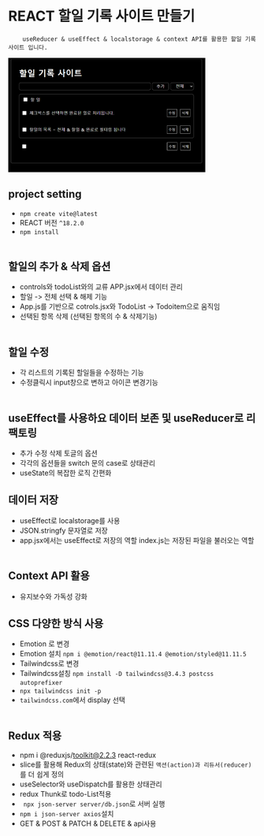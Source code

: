 # REACT 할일 기록 사이트 만들기<br/>

```
    useReducer & useEffect & localstorage & context API를 활용한 할일 기록 사이트 입니다. 
```
<img src="./todo.png" alt="이미지 설명" width="400"/>

## project setting <br/>
- `npm create vite@latest`<br/>
- REACT 버전 `^18.2.0`<br/>
- `npm install`<br/><br/>


## 할일의 추가 & 삭제 옵션  <br/>

- controls와 todoList와의 교류 APP.jsx에서 데이터 관리 <br/>
- 할일 -> 전체 선택 & 해제 기능<br/>
- App.js를 기반으로 cotrols.jsx와 TodoList -> Todoitem으로 움직임 <br/>
- 선택된 항목 삭제 (선택된 항목의 수 & 삭제기능)<br/><br/>


## 할일 수정 <br/>

- 각 리스트의 기록된 할일들을 수정하는 기능 <br/>
- 수정클릭시 input창으로 변하고 아이콘 변경기능<br/><br/>

## useEffect를 사용하요 데이터 보존 및 useReducer로 리팩토링 <br/>

- 추가 수정 삭제 토글의 옵션 <br/>
- 각각의 옵션들을 switch 문의 case로 상태관리 <br/>
- useState의 복잡한 로직 간편화 <br/>

## 데이터 저장<br/>

- useEffect로 localstorage를 사용<br/>
- JSON.stringfy 문자열로 저장 <br/>
- app.jsx에서는 useEffect로 저장의 역할 index.js는 저장된 파일을 불러오는 역할 <br/><br/>

## Context API 활용 <br/>

- 유지보수와 가독성 강화 <br/>

## CSS 다양한 방식 사용 <br/>

- Emotion 로 변경 <br/>
- Emotion 설치 `npm i @emotion/react@11.11.4 @emotion/styled@11.11.5`<br/>
- Tailwindcss로 변경 <br/>
- Tailwindcss설칭 `npm install -D tailwindcss@3.4.3 postcss autoprefixer`<br/>
- `npx tailwindcss init -p`<br/>
- `tailwindcss.com`에서 display 선택<br/><br/>

## Redux 적용 <br/>

- npm i @reduxjs/toolkit@2.2.3 react-redux<br/>
- slice를 활용해  Redux의 상태(state)와 관련된 `액션(action)과 리듀서(reducer)`를 더 쉽게 정의<br/>
- useSelector와 useDispatch를 활용한 상태관리  <br/>
- redux Thunk로 todo-List적용 <br/>
- ` npx json-server server/db.json`로 서버 실행<br/>
- `npm i json-server axios`설치<br/>
- GET & POST & PATCH & DELETE &  api사용 









